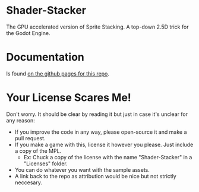 # Shader-Stacker
The GPU accelerated version of Sprite Stacking. A top-down 2.5D trick for the Godot Engine.

# Documentation
Is found [on the github pages for this repo](https://ka.rlphilli.ps/Shader-Stacker/).

# Your License Scares Me!
Don't worry. It should be clear by reading it but just in case it's unclear for any reason:

* If you improve the code in any way, please open-source it and make a pull request.
* If you make a game with this, license it however you please. Just include a copy of the MPL.
   * Ex: Chuck a copy of the license with the name "Shader-Stacker" in a "Licenses" folder.
* You can do whatever you want with the sample assets.
* A link back to the repo as attribution would be nice but not strictly neccesary.
